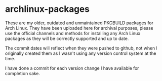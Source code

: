 # archlinux-packages
These are my older, outdated and unmaintained PKGBUILD packages for Arch Linux.
They have been uploaded here for archival purposes, please use the official channels
and methods for installing any Arch Linux packages as they will be correctly supported
and up to date.

The commit dates will reflect when they were pushed to github, not when I originally
created them as I wasn't using any version control system at the time.

I have done a commit for each version change I have available for completion sake.
